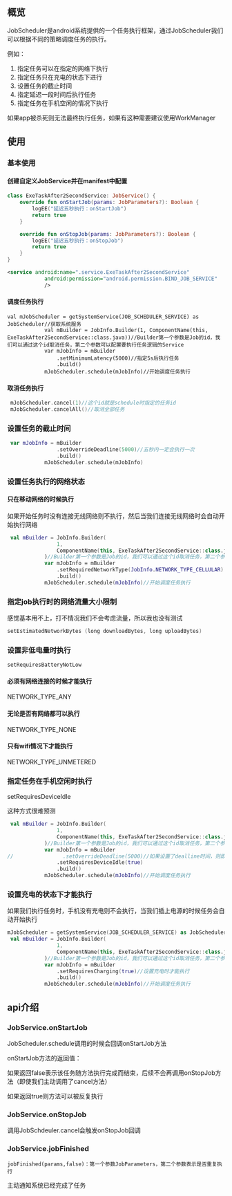 

## 概览
JobScheduler是android系统提供的一个任务执行框架，通过JobScheduler我们可以根据不同的策略调度任务的执行。

例如：

1. 指定任务可以在指定的网络下执行
2. 指定任务只在充电的状态下进行
3. 设置任务的截止时间
4. 指定延迟一段时间后执行任务
5. 指定任务在手机空闲的情况下执行

如果app被杀死则无法最终执行任务，如果有这种需要建议使用WorkManager

## 使用

### 基本使用
#### 创建自定义JobService并在manifest中配置

```kt
class ExeTaskAfter2SecondService: JobService() {
    override fun onStartJob(params: JobParameters?): Boolean {
        logEE("延迟五秒执行：onStartJob")
        return true
    }

    override fun onStopJob(params: JobParameters?): Boolean {
        logEE("延迟五秒执行：onStopJob")
        return true
    }
}
```

```xml
<service android:name=".service.ExeTaskAfter2SecondService"
            android:permission="android.permission.BIND_JOB_SERVICE"
            />
```

#### 调度任务执行

```
val mJobScheduler = getSystemService(JOB_SCHEDULER_SERVICE) as JobScheduler//获取系统服务
            val mBuilder = JobInfo.Builder(1, ComponentName(this, ExeTaskAfter2SecondService::class.java))//Builder第一个参数是Job的id，我们可以通过这个id取消任务，第二个参数可以配置要执行任务逻辑的Service
            var mJobInfo = mBuilder
                .setMinimumLatency(5000)//指定5s后执行任务
                .build()
            mJobScheduler.schedule(mJobInfo)//开始调度任务执行
```
#### 取消任务执行

```kt
 mJobScheduler.cancel(1)//这个id就是schedule时指定的任务id
 mJobScheduler.cancelAll()//取消全部任务
```
### 设置任务的截止时间

```kt
 var mJobInfo = mBuilder
                .setOverrideDeadline(5000)//五秒内一定会执行一次
                .build()
            mJobScheduler.schedule(mJobInfo)
```
### 设置任务执行的网络状态
#### 只在移动网络的时候执行
如果开始任务时没有连接无线网络则不执行，然后当我们连接无线网络时会自动开始执行网络
```kt
 val mBuilder = JobInfo.Builder(
                1,
                ComponentName(this, ExeTaskAfter2SecondService::class.java)
            )//Builder第一个参数是Job的id，我们可以通过这个id取消任务，第二个参数可以配置要执行任务逻辑的Service
            var mJobInfo = mBuilder
                .setRequiredNetworkType(JobInfo.NETWORK_TYPE_CELLULAR)
                .build()
            mJobScheduler.schedule(mJobInfo)//开始调度任务执行
```
### 指定job执行时的网络流量大小限制
感觉基本用不上，打不情况我们不会考虑流量，所以我也没有测试
```kt
setEstimatedNetworkBytes (long downloadBytes, long uploadBytes)
```
### 设置非低电量时执行

```
setRequiresBatteryNotLow
```


#### 必须有网络连接的时候才能执行
NETWORK_TYPE_ANY

#### 无论是否有网络都可以执行
NETWORK_TYPE_NONE
#### 只有wifi情况下才能执行
NETWORK_TYPE_UNMETERED
### 指定任务在手机空闲时执行
setRequiresDeviceIdle

这种方式很难预测
```kt
 val mBuilder = JobInfo.Builder(
                1,
                ComponentName(this, ExeTaskAfter2SecondService::class.java)
            )//Builder第一个参数是Job的id，我们可以通过这个id取消任务，第二个参数可以配置要执行任务逻辑的Service
            var mJobInfo = mBuilder
//                .setOverrideDeadline(5000)//如果设置了dealline时间，则即使设置了setRequiresDeviceIdle到达截止时间时也会执行
                .setRequiresDeviceIdle(true)
                .build()
            mJobScheduler.schedule(mJobInfo)//开始调度任务执行
```
### 设置充电的状态下才能执行

如果我们执行任务时，手机没有充电则不会执行，当我们插上电源的时候任务会自动开始执行

```kt
mJobScheduler = getSystemService(JOB_SCHEDULER_SERVICE) as JobScheduler
 val mBuilder = JobInfo.Builder(
                1,
                ComponentName(this, ExeTaskAfter2SecondService::class.java)
            )//Builder第一个参数是Job的id，我们可以通过这个id取消任务，第二个参数可以配置要执行任务逻辑的Service
            var mJobInfo = mBuilder
                .setRequiresCharging(true)//设置充电时才能执行
                .build()
            mJobScheduler.schedule(mJobInfo)//开始调度任务执行
```


## api介绍

### JobService.onStartJob
JobScheduler.schedule调用的时候会回调onStartJob方法


onStartJob方法的返回值：

如果返回false表示该任务随方法执行完成而结束，后续不会再调用onStopJob方法（即使我们主动调用了cancel方法）

如果返回true则方法可以被反复执行



### JobService.onStopJob
调用JobSchdeuler.cancel会触发onStopJob回调

### JobService.jobFinished

```
jobFinished(params,false)：第一个参数JobParameters，第二个参数表示是否重复执行
```

主动通知系统已经完成了任务






